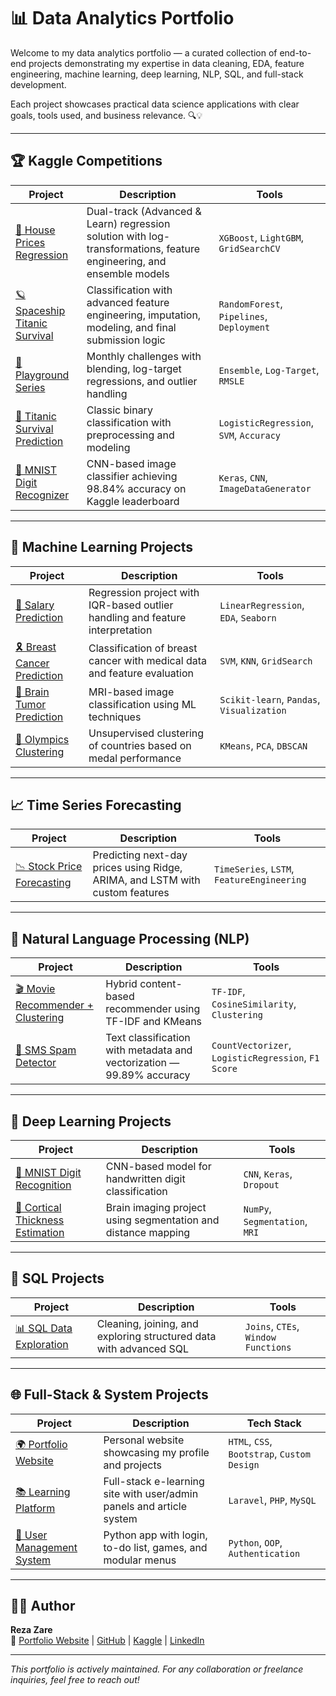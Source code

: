 # 📊 Data Analytics Portfolio

Welcome to my data analytics portfolio — a curated collection of end-to-end projects demonstrating my expertise in data cleaning, EDA, feature engineering, machine learning, deep learning, NLP, SQL, and full-stack development.

Each project showcases practical data science applications with clear goals, tools used, and business relevance. 🔍💡

---

## 🏆 Kaggle Competitions
| Project | Description | Tools |
|--------|-------------|-------|
| [🏡 House Prices Regression](https://github.com/arezazare/kaggle-house-prices-prediction_dual_track) | Dual-track (Advanced & Learn) regression solution with log-transformations, feature engineering, and ensemble models | `XGBoost`, `LightGBM`, `GridSearchCV` |
| [🪐 Spaceship Titanic Survival](https://github.com/arezazare/kaggle-spaceship-survival-prediction) | Classification with advanced feature engineering, imputation, modeling, and final submission logic | `RandomForest`, `Pipelines`, `Deployment` |
| [🧪 Playground Series](https://github.com/arezazare/kaggle-playground-series-competition) | Monthly challenges with blending, log-target regressions, and outlier handling | `Ensemble`, `Log-Target`, `RMSLE` |
| [🚢 Titanic Survival Prediction](https://github.com/arezazare/kaggle-titanic-survival-prediction) | Classic binary classification with preprocessing and modeling | `LogisticRegression`, `SVM`, `Accuracy` |
| [🔢 MNIST Digit Recognizer](https://github.com/arezazare/kaggle-mnist-digit-recognizer) | CNN-based image classifier achieving 98.84% accuracy on Kaggle leaderboard | `Keras`, `CNN`, `ImageDataGenerator` |

---

## 🤖 Machine Learning Projects
| Project | Description | Tools |
|--------|-------------|-------|
| [💼 Salary Prediction](https://github.com/arezazare/salaries-prediction) | Regression project with IQR-based outlier handling and feature interpretation | `LinearRegression`, `EDA`, `Seaborn` |
| [🎗️ Breast Cancer Prediction](https://github.com/arezazare/breast-cancer-prediction) | Classification of breast cancer with medical data and feature evaluation | `SVM`, `KNN`, `GridSearch` |
| [🧠 Brain Tumor Prediction](https://github.com/arezazare/brain-tumor-prediction) | MRI-based image classification using ML techniques | `Scikit-learn`, `Pandas`, `Visualization` |
| [🥇 Olympics Clustering](https://github.com/arezazare/olympics-country-clustering) | Unsupervised clustering of countries based on medal performance | `KMeans`, `PCA`, `DBSCAN` |

---

## 📈 Time Series Forecasting
| Project | Description | Tools |
|--------|-------------|-------|
| [📉 Stock Price Forecasting](https://github.com/arezazare/stock-price-forecasting) | Predicting next-day prices using Ridge, ARIMA, and LSTM with custom features | `TimeSeries`, `LSTM`, `FeatureEngineering` |

---

## 💬 Natural Language Processing (NLP)
| Project | Description | Tools |
|--------|-------------|-------|
| [🎬 Movie Recommender + Clustering](https://github.com/arezazare/movie-recommender-clustering-nlp) | Hybrid content-based recommender using TF-IDF and KMeans | `TF-IDF`, `CosineSimilarity`, `Clustering` |
| [📩 SMS Spam Detector](https://github.com/arezazare/nlp-sms-spam-detector) | Text classification with metadata and vectorization — 99.89% accuracy | `CountVectorizer`, `LogisticRegression`, `F1 Score` |

---

## 🧠 Deep Learning Projects
| Project | Description | Tools |
|--------|-------------|-------|
| [🧮 MNIST Digit Recognition](https://github.com/arezazare/kaggle-mnist-digit-recognizer) | CNN-based model for handwritten digit classification | `CNN`, `Keras`, `Dropout` |
| [🧬 Cortical Thickness Estimation](https://github.com/arezazare/cortical-thickness-estimation) | Brain imaging project using segmentation and distance mapping | `NumPy`, `Segmentation`, `MRI` |

---

## 🧮 SQL Projects
| Project | Description | Tools |
|--------|-------------|-------|
| [📊 SQL Data Exploration](https://github.com/arezazare/sql-data-exploration-portfolio) | Cleaning, joining, and exploring structured data with advanced SQL | `Joins`, `CTEs`, `Window Functions` |

---

## 🌐 Full-Stack & System Projects
| Project | Description | Tech Stack |
|--------|-------------|------------|
| [🌍 Portfolio Website](https://github.com/arezazare/arezazare.github.io) | Personal website showcasing my profile and projects | `HTML`, `CSS`, `Bootstrap`, `Custom Design` |
| [📚 Learning Platform](https://github.com/arezazare/full-stack-online-learning-platform) | Full-stack e-learning site with user/admin panels and article system | `Laravel`, `PHP`, `MySQL` |
| [👤 User Management System](https://github.com/arezazare/user-management-system) | Python app with login, to-do list, games, and modular menus | `Python`, `OOP`, `Authentication` |

---

## 🙋‍♂️ Author

**Reza Zare**  
🔗 [Portfolio Website](https://arezazare.github.io) | [GitHub](https://github.com/arezazare) | [Kaggle](https://www.kaggle.com/arezazare) | [LinkedIn](https://www.linkedin.com/in/arezazare)

---

*This portfolio is actively maintained. For any collaboration or freelance inquiries, feel free to reach out!*
